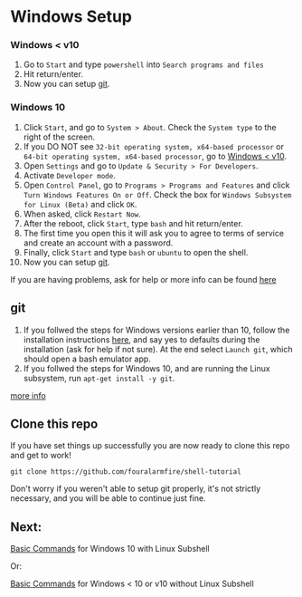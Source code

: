 # Windows Setup

### Windows < v10
1. Go to `Start` and type `powershell` into `Search programs and files`
2. Hit return/enter.
3. Now you can setup [git](https://github.com/fouralarmfire/shell-tutorial/blob/master/windows/setup.md#git).

### Windows 10
1. Click `Start`, and go to `System > About`. Check the `System type` to the right of the screen.
2. If you DO NOT see `32-bit operating system, x64-based processor` or `64-bit operating system, x64-based processor`,
go to [Windows < v10](https://github.com/fouralarmfire/shell-tutorial/blob/master/windows/setup.md#windows--v10).
3. Open `Settings` and go to `Update & Security > For Developers`.
4. Activate `Developer mode`.
5. Open `Control Panel`, go to `Programs > Programs and Features` and click `Turn Windows Features On or Off`.
Check the box for `Windows Subsystem for Linux (Beta)` and click `OK`.
6. When asked, click `Restart Now`.
7. After the reboot, click `Start`, type `bash` and hit return/enter.
8. The first time you open this it will ask you to agree to terms of service and create an account with a password.
9. Finally, click `Start` and type `bash` or `ubuntu` to open the shell.
3. Now you can setup [git](https://github.com/fouralarmfire/shell-tutorial/blob/master/windows/setup.md#git).

If you are having problems, ask for help or more info can be found [here](http://www.howtogeek.com/249966/how-to-install-and-use-the-linux-bash-shell-on-windows-10/)

## git
1. If you follwed the steps for Windows versions earlier than 10, follow the installation instructions [here](https://git-for-windows.github.io/),
and say yes to defaults during the installation (ask for help if not sure). At the end select `Launch git`, which should open a bash emulator app.
2. If you follwed the steps for Windows 10, and are running the Linux subsystem, run `apt-get install -y git`.

[more info](http://guides.beanstalkapp.com/version-control/git-on-windows.html)

## Clone this repo
If you have set things up successfully you are now ready to clone this repo and get to work!
```
git clone https://github.com/fouralarmfire/shell-tutorial
```
Don't worry if you weren't able to setup git properly, it's not strictly necessary, and you will
be able to continue just fine.

## Next:
[Basic Commands](https://github.com/fouralarmfire/shell-tutorial/blob/master/osx_and_linux/basics.md) for Windows 10 with Linux Subshell

Or:

[Basic Commands](https://github.com/fouralarmfire/shell-tutorial/blob/master/windows/basics.md) for Windows < 10 or v10 without Linux Subshell
